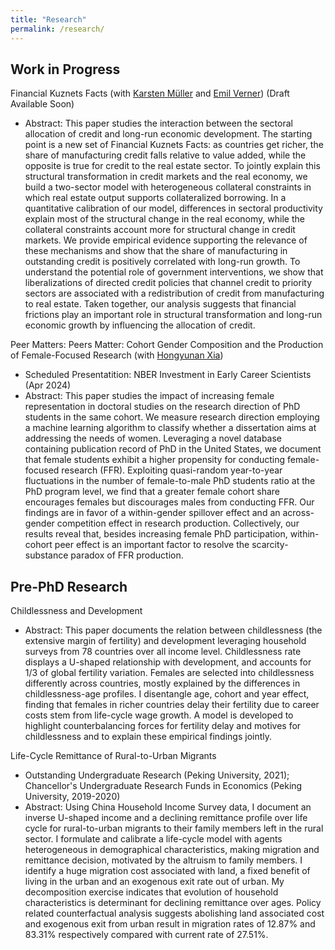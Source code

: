```yaml
---
title: "Research"
permalink: /research/
---
```

## Work in Progress

Financial Kuznets Facts (with [Karsten M&uuml;ller](https://www.karstenmueller.com/) and [Emil Verner](https://www.emilverner.com/)) (Draft Available Soon)
  - Abstract: This paper studies the interaction between the sectoral allocation of credit and long-run economic development. The starting point is a new set of Financial Kuznets Facts: as countries get richer, the share of manufacturing credit falls relative to value added, while the opposite is true for credit to the real estate sector. To jointly explain this structural transformation in credit markets and the real economy, we build a two-sector model with heterogeneous collateral constraints in which real estate output supports collateralized borrowing. In a quantitative calibration of our model, differences in sectoral productivity explain most of the structural change in the real economy, while the collateral constraints account more for structural change in credit markets. We provide empirical evidence supporting the relevance of these mechanisms and show that the share of manufacturing in outstanding credit is positively correlated with long-run growth. To understand the potential role of government interventions, we show that liberalizations of directed credit policies that channel credit to priority sectors are associated with a redistribution of credit from manufacturing to real estate. Taken together, our analysis suggests that financial frictions play an important role in structural transformation and long-run economic growth by influencing the allocation of credit.

Peer Matters: Peers Matter: Cohort Gender Composition and the Production of Female-Focused Research (with [Hongyunan Xia](https://economics.cornell.edu/hongyuan-xia))
  - Scheduled Presentatition: NBER Investment in Early Career Scientists (Apr 2024)
  - Abstract: This paper studies the impact of increasing female representation in doctoral studies on the research direction of PhD students in the same cohort. We measure research direction employing a machine learning algorithm to classify whether a dissertation aims at addressing the needs of women. Leveraging a novel database containing publication record of PhD in the United States, we document that female students exhibit a higher propensity for conducting female-focused research (FFR). Exploiting quasi-random year-to-year fluctuations in the number of female-to-male PhD students ratio at the PhD program level, we find that a greater female cohort share encourages females but discourages males from conducting FFR. Our findings are in favor of a within-gender spillover effect and an across-gender competition effect in research production. Collectively, our results reveal that, besides increasing female PhD participation, within-cohort peer effect is an important factor to resolve the scarcity-substance paradox of FFR production.

## Pre-PhD Research

Childlessness and Development
  - Abstract: This paper documents the relation between childlessness (the extensive margin of fertility) and development leveraging household surveys from 78 countries over all income level. Childlessness rate displays a U-shaped relationship with development, and accounts for 1/3 of global fertility variation. Females are selected into childlessness differently across countries, mostly explained by the differences in childlessness-age profiles. I disentangle age, cohort and year effect, finding that females in richer countries delay their fertility due to career costs stem from life-cycle wage growth. A model is developed to highlight counterbalancing forces for fertility delay and motives for childlessness and to explain these empirical findings jointly.

Life-Cycle Remittance of Rural-to-Urban Migrants
  - Outstanding Undergraduate Research (Peking University, 2021); Chancellor's Undergraduate Research Funds in Economics (Peking University, 2019-2020)
  - Abstract: Using China Household Income Survey data, I document an inverse U-shaped income and a declining remittance profile over life cycle for rural-to-urban migrants to their family members left in the rural sector. I formulate and calibrate a life-cycle model with agents heterogeneous in demographical characteristics, making migration and remittance decision, motivated by the altruism to family members. I identify a huge migration cost associated with land, a fixed benefit of living in the urban and an exogenous exit rate out of urban. My decomposition exercise indicates that evolution of household characteristics is determinant for declining remittance over ages. Policy related counterfactual analysis suggests abolishing land associated cost and exogenous exit from urban result in migration rates of 12.87% and 83.31% respectively compared with current rate of 27.51%.
